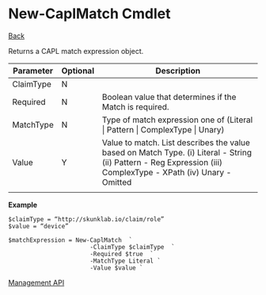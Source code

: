 ﻿
New-CaplMatch Cmdlet
===
[Back](MgmtApi.md)

Returns a CAPL match expression object.

| **Parameter** | **Optional** | **Description**                                                              |
|---------------|--------------|------------------------------------------------------------------------------|
| ClaimType     | N            |                                                                              |
| Required      | N            | Boolean value that determines if the Match is required.                      |
| MatchType     | N            | Type of match expression one of (Literal \| Pattern \| ComplexType \| Unary) |
| Value         | Y            | Value to match. List describes the value based on Match Type. (i) Literal - String (ii) Pattern - Reg Expression (iii) ComplexType - XPath (iv) Unary - Omitted                 |
|               |              |                                                                              

**Example**
```
$claimType = “http://skunklab.io/claim/role”  
$value = “device”

$matchExpression = New-CaplMatch  `
                       -ClaimType $claimType  `
                       -Required $true  `
                       -MatchType Literal `  
                       -Value $value `
```
[Management API](MgmtApi.md)

